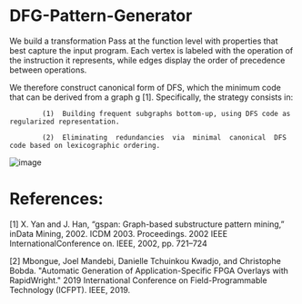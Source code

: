 # DFG-Pattern-Generator

We  build  a  transformation Pass at the function level with  properties that  best  capture  the  input  program.  Each  vertex  is  labeled with the operation of the instruction it represents, while edges display  the  order  of  precedence  between  operations.

We therefore construct canonical form of DFS, which the minimum code  that  can  be  derived  from  a  graph g [1].  Specifically,  the strategy consists in:
			
			(1)  Building frequent subgraphs bottom-up, using DFS code as regularized representation.
			
			(2)  Eliminating  redundancies  via  minimal  canonical  DFS code based on lexicographic ordering.
			
			
			
![image](https://user-images.githubusercontent.com/31550692/122035635-a9abc480-cda0-11eb-8c87-6a1de089f147.png)

# References:
[1] X. Yan and J. Han, “gspan: Graph-based substructure pattern mining,” inData Mining, 2002. ICDM 2003. Proceedings. 2002 IEEE InternationalConference on.    IEEE, 2002, pp. 721–724

[2] Mbongue, Joel Mandebi, Danielle Tchuinkou Kwadjo, and Christophe Bobda. "Automatic Generation of Application-Specific FPGA Overlays with RapidWright." 2019 International Conference on Field-Programmable Technology (ICFPT). IEEE, 2019.
